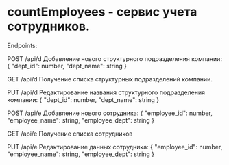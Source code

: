 # countEmployees - сервис учета сотрудников.

Endpoints:

POST /api/d
    Добавление нового структурного подразделения компании:
    {
        "dept_id": number,
        "dept_name": string
    }
    
GET /api/d
    Получение списка структурных подразделений компании.
    
PUT /api/d
    Редактирование названия структурного подразделения компании:
    {
        "dept_id": number,
        "dept_name": string
    }

POST /api/e
    Добавление нового сотрудника:
    {
        "employee_id": number,
        "employee_name": string,
        "employee_dept": string
    }
    
GET /api/e
    Получение списка сотрудников
    
PUT /api/e
    Редактирование данных сотрудника:
    {
        "employee_id": number,
        "employee_name": string,
        "employee_dept": string
    }
